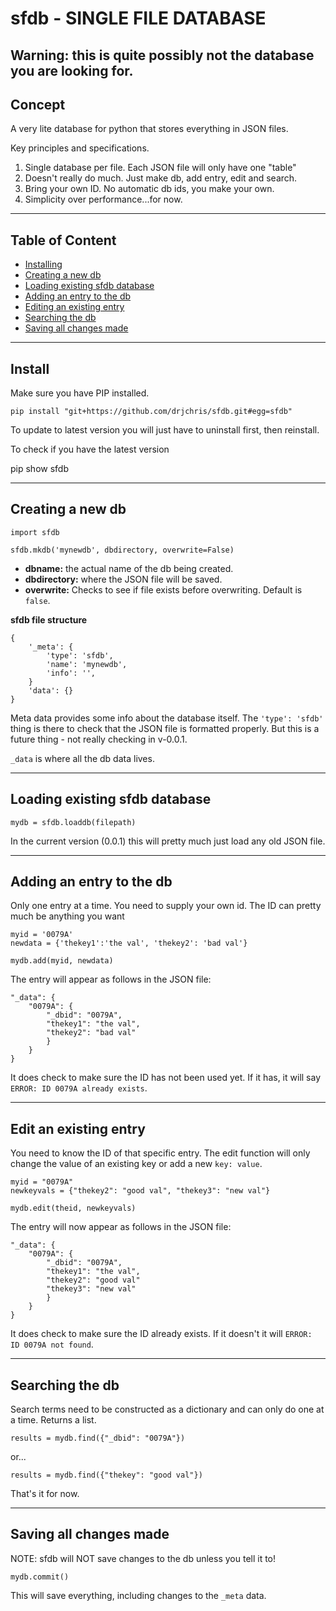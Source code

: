 # sfdb - SINGLE FILE DATABASE

## Warning: this is quite possibly not the database you are looking for.

## Concept

A very lite database for python that stores everything in JSON files.

Key principles and specifications.

1. Single database per file. Each JSON file will only have one "table"
2. Doesn't really do much. Just make db, add entry, edit and search.
3. Bring your own ID. No automatic db ids, you make your own.
4. Simplicity over performance...for now.

---

## Table of Content

 - [Installing](#install)
 - [Creating a new db](#creating-db)
 - [Loading existing sfdb database](#loading-db)
 - [Adding an entry to the db](#add-entry)
 - [Editing an existing entry](#edit-entry)
 - [Searching the db](#searching-db)
 - [Saving all changes made](#commit)

---
<a name="install"></a>

## Install

Make sure you have PIP installed.

    pip install "git+https://github.com/drjchris/sfdb.git#egg=sfdb"

To update to latest version you will just have to uninstall first, then reinstall.

To check if you have the latest version

   pip show sfdb

---
<a name="creating-db"></a>

## Creating a new db

    import sfdb

    sfdb.mkdb('mynewdb', dbdirectory, overwrite=False)

- __dbname:__ the actual name of the db being created.
- __dbdirectory:__ where the JSON file will be saved.
- __overwrite:__ Checks to see if file exists before overwriting. Default is `false`.

__sfdb file structure__

    {
        '_meta': {
            'type': 'sfdb',
            'name': 'mynewdb',
            'info': '',
        }
        'data': {}
    }

Meta data provides some info about the database itself. The `'type': 'sfdb'` thing is there to check that the JSON file is formatted properly. But this is a future thing - not really checking in v-0.0.1.

`_data` is where all the db data lives.

---
<a name="loading-db"></a>

## Loading existing sfdb database 

    mydb = sfdb.loaddb(filepath)

In the current version (0.0.1) this will pretty much just load any old JSON file.

---
<a name="add-entry"></a>

## Adding an entry to the db

Only one entry at a time. You need to supply your own id. The ID can pretty much be anything you want

    myid = '0079A'
    newdata = {'thekey1':'the val', 'thekey2': 'bad val'}

    mydb.add(myid, newdata)

The entry will appear as follows in the JSON file:

    "_data": {
        "0079A": {
            "_dbid": "0079A",
            "thekey1": "the val",
            "thekey2": "bad val"
            }
        }
    }

It does check to make sure the ID has not been used yet. If it has, it will say `ERROR: ID 0079A already exists`.

---
<a name="edit-entry"></a>

## Edit an existing entry 

You need to know the ID of that specific entry. The edit function will only change the value of an existing key or add a new `key: value`.

    myid = "0079A"
    newkeyvals = {"thekey2": "good val", "thekey3": "new val"}

    mydb.edit(theid, newkeyvals)

The entry will now appear as follows in the JSON file:

    "_data": {
        "0079A": {
            "_dbid": "0079A",
            "thekey1": "the val",
            "thekey2": "good val"
            "thekey3": "new val"
            }
        }
    }

It does check to make sure the ID already exists. If it doesn't it will `ERROR: ID 0079A not found`.

---
<a name="searching-db"></a>

## Searching the db

Search terms need to be constructed as a dictionary and can only do one at a time. Returns a list.

    results = mydb.find({"_dbid": "0079A"})

or... 
   
    results = mydb.find({"thekey": "good val"})

That's it for now.

---
<a name="commit"></a> 

## Saving all changes made

NOTE: sfdb will NOT save changes to the db unless you tell it to!

    mydb.commit()

This will save everything, including changes to the `_meta` data.
